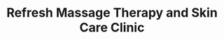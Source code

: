 ---
title: "Refresh Massage Therapy and Skin Care Clinic"
url: /sydney/refresh-massage-therapy-and-skin-care-clinic/
shop: Allgemein
---